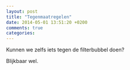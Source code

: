 ```yaml
---
layout: post
title: "Tegenmaatregelen"
date: 2014-05-01 13:51:20 +0200
comments: true
categories: 
---
```

Kunnen we zelfs iets tegen de filterbubbel doen?
<!-- more -->
Blijkbaar wel.